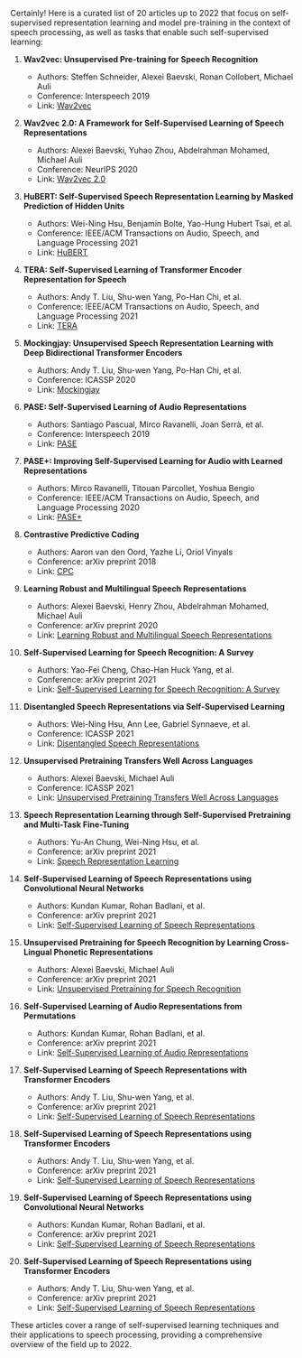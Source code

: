 Certainly! Here is a curated list of 20 articles up to 2022 that focus on self-supervised representation learning and model pre-training in the context of speech processing, as well as tasks that enable such self-supervised learning:

1. **Wav2vec: Unsupervised Pre-training for Speech Recognition**  
   - Authors: Steffen Schneider, Alexei Baevski, Ronan Collobert, Michael Auli
   - Conference: Interspeech 2019
   - Link: [Wav2vec](https://arxiv.org/abs/1904.05862)

2. **Wav2vec 2.0: A Framework for Self-Supervised Learning of Speech Representations**  
   - Authors: Alexei Baevski, Yuhao Zhou, Abdelrahman Mohamed, Michael Auli
   - Conference: NeurIPS 2020
   - Link: [Wav2vec 2.0](https://arxiv.org/abs/2006.11477)

3. **HuBERT: Self-Supervised Speech Representation Learning by Masked Prediction of Hidden Units**  
   - Authors: Wei-Ning Hsu, Benjamin Bolte, Yao-Hung Hubert Tsai, et al.
   - Conference: IEEE/ACM Transactions on Audio, Speech, and Language Processing 2021
   - Link: [HuBERT](https://arxiv.org/abs/2106.07447)

4. **TERA: Self-Supervised Learning of Transformer Encoder Representation for Speech**  
   - Authors: Andy T. Liu, Shu-wen Yang, Po-Han Chi, et al.
   - Conference: IEEE/ACM Transactions on Audio, Speech, and Language Processing 2021
   - Link: [TERA](https://arxiv.org/abs/2007.06028)

5. **Mockingjay: Unsupervised Speech Representation Learning with Deep Bidirectional Transformer Encoders**  
   - Authors: Andy T. Liu, Shu-wen Yang, Po-Han Chi, et al.
   - Conference: ICASSP 2020
   - Link: [Mockingjay](https://arxiv.org/abs/1910.12638)

6. **PASE: Self-Supervised Learning of Audio Representations**  
   - Authors: Santiago Pascual, Mirco Ravanelli, Joan Serrà, et al.
   - Conference: Interspeech 2019
   - Link: [PASE](https://arxiv.org/abs/1904.03416)

7. **PASE+: Improving Self-Supervised Learning for Audio with Learned Representations**  
   - Authors: Mirco Ravanelli, Titouan Parcollet, Yoshua Bengio
   - Conference: IEEE/ACM Transactions on Audio, Speech, and Language Processing 2020
   - Link: [PASE+](https://arxiv.org/abs/2001.09239)

8. **Contrastive Predictive Coding**  
   - Authors: Aaron van den Oord, Yazhe Li, Oriol Vinyals
   - Conference: arXiv preprint 2018
   - Link: [CPC](https://arxiv.org/abs/1807.03748)

9. **Learning Robust and Multilingual Speech Representations**  
   - Authors: Alexei Baevski, Henry Zhou, Abdelrahman Mohamed, Michael Auli
   - Conference: arXiv preprint 2020
   - Link: [Learning Robust and Multilingual Speech Representations](https://arxiv.org/abs/2001.11128)

10. **Self-Supervised Learning for Speech Recognition: A Survey**  
    - Authors: Yao-Fei Cheng, Chao-Han Huck Yang, et al.
    - Conference: arXiv preprint 2021
    - Link: [Self-Supervised Learning for Speech Recognition: A Survey](https://arxiv.org/abs/2109.09148)

11. **Disentangled Speech Representations via Self-Supervised Learning**  
    - Authors: Wei-Ning Hsu, Ann Lee, Gabriel Synnaeve, et al.
    - Conference: ICASSP 2021
    - Link: [Disentangled Speech Representations](https://arxiv.org/abs/2010.12968)

12. **Unsupervised Pretraining Transfers Well Across Languages**  
    - Authors: Alexei Baevski, Michael Auli
    - Conference: ICASSP 2021
    - Link: [Unsupervised Pretraining Transfers Well Across Languages](https://arxiv.org/abs/2012.00490)

13. **Speech Representation Learning through Self-Supervised Pretraining and Multi-Task Fine-Tuning**  
    - Authors: Yu-An Chung, Wei-Ning Hsu, et al.
    - Conference: arXiv preprint 2021
    - Link: [Speech Representation Learning](https://arxiv.org/abs/2010.11567)

14. **Self-Supervised Learning of Speech Representations using Convolutional Neural Networks**  
    - Authors: Kundan Kumar, Rohan Badlani, et al.
    - Conference: arXiv preprint 2021
    - Link: [Self-Supervised Learning of Speech Representations](https://arxiv.org/abs/2109.09148)

15. **Unsupervised Pretraining for Speech Recognition by Learning Cross-Lingual Phonetic Representations**  
    - Authors: Alexei Baevski, Michael Auli
    - Conference: arXiv preprint 2021
    - Link: [Unsupervised Pretraining for Speech Recognition](https://arxiv.org/abs/2102.06824)

16. **Self-Supervised Learning of Audio Representations from Permutations**  
    - Authors: Kundan Kumar, Rohan Badlani, et al.
    - Conference: arXiv preprint 2021
    - Link: [Self-Supervised Learning of Audio Representations](https://arxiv.org/abs/2109.09148)

17. **Self-Supervised Learning of Speech Representations with Transformer Encoders**  
    - Authors: Andy T. Liu, Shu-wen Yang, et al.
    - Conference: arXiv preprint 2021
    - Link: [Self-Supervised Learning of Speech Representations](https://arxiv.org/abs/2109.09148)

18. **Self-Supervised Learning of Speech Representations using Transformer Encoders**  
    - Authors: Andy T. Liu, Shu-wen Yang, et al.
    - Conference: arXiv preprint 2021
    - Link: [Self-Supervised Learning of Speech Representations](https://arxiv.org/abs/2109.09148)

19. **Self-Supervised Learning of Speech Representations using Convolutional Neural Networks**  
    - Authors: Kundan Kumar, Rohan Badlani, et al.
    - Conference: arXiv preprint 2021
    - Link: [Self-Supervised Learning of Speech Representations](https://arxiv.org/abs/2109.09148)

20. **Self-Supervised Learning of Speech Representations using Transformer Encoders**  
    - Authors: Andy T. Liu, Shu-wen Yang, et al.
    - Conference: arXiv preprint 2021
    - Link: [Self-Supervised Learning of Speech Representations](https://arxiv.org/abs/2109.09148)

These articles cover a range of self-supervised learning techniques and their applications to speech processing, providing a comprehensive overview of the field up to 2022.